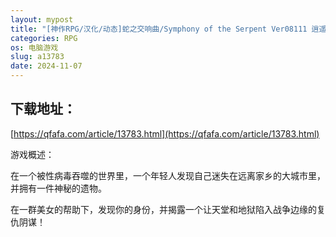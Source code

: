 ```yaml
---
layout: mypost
title: "[神作RPG/汉化/动态]蛇之交响曲/Symphony of the Serpent Ver08111 逍遥汉化版"
categories: RPG
os: 电脑游戏
slug: a13783
date: 2024-11-07
---
```


## 下载地址：

[https://qfafa.com/article/13783.html](https://qfafa.com/article/13783.html)

游戏概述：

在一个被性病毒吞噬的世界里，一个年轻人发现自己迷失在远离家乡的大城市里，并拥有一件神秘的遗物。

在一群美女的帮助下，发现你的身份，并揭露一个让天堂和地狱陷入战争边缘的复仇阴谋！